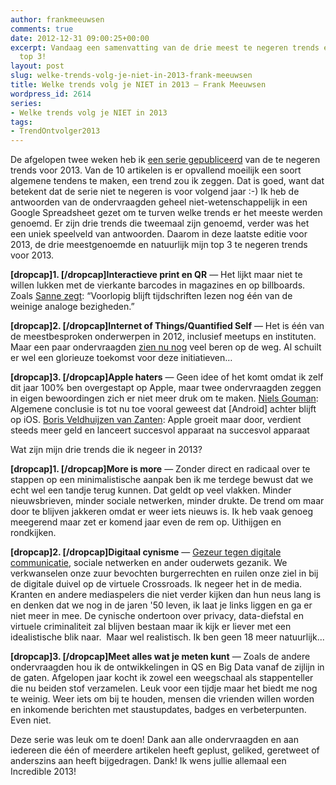 ```yaml
---
author: frankmeeuwsen
comments: true
date: 2012-12-31 09:00:25+00:00
excerpt: Vandaag een samenvatting van de drie meest te negeren trends en mijn eigen
  top 3!
layout: post
slug: welke-trends-volg-je-niet-in-2013-frank-meeuwsen
title: Welke trends volg je NIET in 2013 – Frank Meeuwsen
wordpress_id: 2614
series:
- Welke trends volg je NIET in 2013
tags:
- TrendOntvolger2013
---
```


De afgelopen twee weken heb ik [een serie gepubliceerd](http://incredibleadventure.nl/series/trendontvolg2013/) van de te negeren trends voor 2013. Van de 10 artikelen is er opvallend moeilijk een soort algemene tendens te maken, een trend zou ik zeggen. Dat is goed, want dat betekent dat de serie niet te negeren is voor volgend jaar :-)
Ik heb de antwoorden van de ondervraagden geheel niet-wetenschappelijk in een Google Spreadsheet gezet om te turven welke trends er het meeste werden genoemd. Er zijn drie trends die tweemaal zijn genoemd, verder was het een uniek speelveld van antwoorden. Daarom in deze laatste editie voor 2013, de drie meestgenoemde en natuurlijk mijn top 3 te negeren trends voor 2013.

<!-- more -->

**[dropcap]1. [/dropcap]Interactieve print en QR** — Het lijkt maar niet te willen lukken met de vierkante barcodes in magazines en op billboards. Zoals [Sanne zegt](http://incredibleadventure.nl/2012/12/welke-trends-volg-je-niet-in-2013-sanne-walvisch/): “Voorlopig blijft tijdschriften lezen nog één van de weinige analoge bezigheden.”

**[dropcap]2. [/dropcap]Internet of Things/Quantified Self** — Het is één van de meestbesproken onderwerpen in 2012, inclusief meetups en instituten. Maar een paar ondervraagden [zien nu nog](http://incredibleadventure.nl/2012/12/welke-trends-volg-je-niet-in-2013-patrick-mackaaij/) veel beren op de weg. Al schuilt er wel een glorieuze toekomst voor deze initiatieven…

**[dropcap]3. [/dropcap]Apple haters** — Geen idee of het komt omdat ik zelf dit jaar 100% ben overgestapt op Apple, maar twee ondervraagden zeggen in eigen bewoordingen zich er niet meer druk om te maken. [Niels Gouman](http://incredibleadventure.nl/2012/12/welke-trends-volg-je-niet-in-2013-niels-gouman): Algemene conclusie is tot nu toe vooral geweest dat [Android] achter blijft op iOS. [Boris Veldhuijzen van Zanten](http://incredibleadventure.nl/2012/12/welke-trends-volg-je-niet-in-2013-boris-velthuijzen-van-zanten/): Apple groeit maar door, verdient steeds meer geld en lanceert succesvol apparaat na succesvol apparaat

Wat zijn mijn drie trends die ik negeer in 2013?

**[dropcap]1. [/dropcap]More is more** — Zonder direct en radicaal over te stappen op een minimalistische aanpak ben ik me terdege bewust dat we echt wel een tandje terug kunnen. Dat geldt op veel vlakken. Minder nieuwsbrieven, minder sociale netwerken, minder drukte. De trend om maar door te blijven jakkeren omdat er weer iets nieuws is. Ik heb vaak genoeg meegerend maar zet er komend jaar even de rem op. Uithijgen en rondkijken.

**[dropcap]2. [/dropcap]Digitaal cynisme** — [Gezeur tegen digitale communicatie](http://www.thepostonline.nl/2012/12/26/tien-gevaaren-der-telephoonie/), sociale netwerken en ander ouderwets gezanik. We verkwanselen onze zuur bevochten burgerrechten en ruilen onze ziel in bij de digitale duivel op de virtuele Crossroads. Ik negeer het in de media. Kranten en andere mediaspelers die niet verder kijken dan hun neus lang is en denken dat we nog in de jaren '50 leven, ik laat je links liggen en ga er niet meer in mee. De cynische ondertoon over privacy, data-diefstal en virtuele criminaliteit zal blijven bestaan maar ik kijk er liever met een idealistische blik naar.  Maar wel realistisch. Ik ben geen 18 meer natuurlijk...

**[dropcap]3. [/dropcap]Meet alles wat je meten kunt** — Zoals de andere ondervraagden hou ik de ontwikkelingen in QS en Big Data vanaf de zijlijn in de gaten. Afgelopen jaar kocht ik zowel een weegschaal als stappenteller die nu beiden stof verzamelen. Leuk voor een tijdje maar het biedt me nog te weinig. Weer iets om bij te houden, mensen die vrienden willen worden en inkomende berichten met staustupdates, badges en verbeterpunten. Even niet.

Deze serie was leuk om te doen! Dank aan alle ondervraagden en aan iedereen die één of meerdere artikelen heeft geplust, geliked, geretweet of anderszins aan heeft bijgedragen. Dank! Ik wens jullie allemaal een Incredible 2013!
